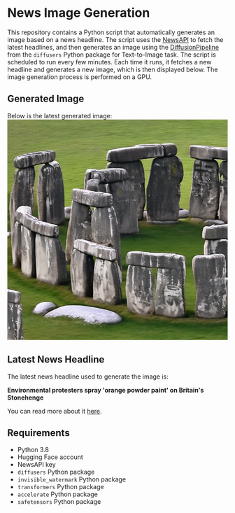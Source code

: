 # News Image Generation
This repository contains a Python script that automatically generates an image based on a news headline. The script uses the [NewsAPI](https://newsapi.org/) to fetch the latest headlines, and then generates an image using the [DiffusionPipeline](https://github.com/huggingface/diffusers) from the `diffusers` Python package for Text-to-Image task.
The script is scheduled to run every few minutes. Each time it runs, it fetches a new headline and generates a new image, which is then displayed below. The image generation process is performed on a GPU.

## Generated Image
Below is the latest generated image:
![Generated Image](image.png)

## Latest News Headline
The latest news headline used to generate the image is:

**Environmental protesters spray 'orange powder paint' on Britain's Stonehenge**

You can read more about it [here](https://news.google.com/rss/articles/CBMibmh0dHBzOi8vYWJjbmV3cy5nby5jb20vSW50ZXJuYXRpb25hbC9lbnZpcm9ubWVudGFsLXByb3Rlc3RlcnMtc3ByYXktb3JhbmdlLXBhaW50LXN0b25laGVuZ2Uvc3Rvcnk_aWQ9MTExMjQ2Njgx0gFyaHR0cHM6Ly9hYmNuZXdzLmdvLmNvbS9hbXAvSW50ZXJuYXRpb25hbC9lbnZpcm9ubWVudGFsLXByb3Rlc3RlcnMtc3ByYXktb3JhbmdlLXBhaW50LXN0b25laGVuZ2Uvc3Rvcnk_aWQ9MTExMjQ2Njgx?oc=5).

## Requirements
- Python 3.8
- Hugging Face account
- NewsAPI key
- `diffusers` Python package
- `invisible_watermark` Python package
- `transformers` Python package
- `accelerate` Python package
- `safetensors` Python package
